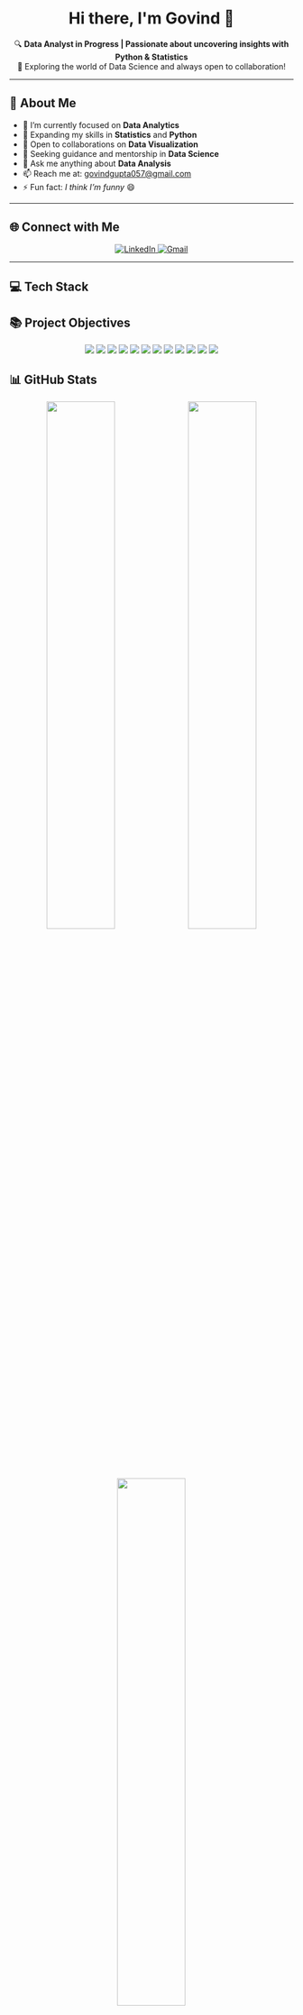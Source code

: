 <h1 align="center">Hi there, I'm Govind 👋</h1>

<p align="center">
🔍 <strong>Data Analyst in Progress | Passionate about uncovering insights with Python & Statistics</strong><br>
🌟 Exploring the world of Data Science and always open to collaboration!
</p>

---

## 💫 About Me
- 🔭 I’m currently focused on **Data Analytics**  
- 🌱 Expanding my skills in **Statistics** and **Python**  
- 👯 Open to collaborations on **Data Visualization**  
- 🤝 Seeking guidance and mentorship in **Data Science**  
- 💬 Ask me anything about **Data Analysis**  
- 📫 Reach me at: [govindgupta057@gmail.com](mailto:govindgupta057@gmail.com)  
- ⚡ Fun fact: *I think I’m funny* 😄

---

## 🌐 Connect with Me
<p align="center"> <a href="https://linkedin.com/in/govindg1211" target="_blank"> <img src="https://img.shields.io/badge/-LinkedIn-0A66C2?style=for-the-badge&logo=linkedin&logoColor=white" alt="LinkedIn"/> </a> <a href="mailto:govindgupta057@gmail.com" target="_blank"> <img src="https://img.shields.io/badge/-Gmail-D14836?style=for-the-badge&logo=gmail&logoColor=white" alt="Gmail"/> </a> </p>

---

## 💻 Tech Stack
## 📚 Project Objectives

<p align="center"> <img src="https://img.shields.io/badge/C-00599C?style=for-the-badge&logo=c&logoColor=white" /> <img src="https://img.shields.io/badge/C++-00599C?style=for-the-badge&logo=c%2B%2B&logoColor=white" /> <img src="https://img.shields.io/badge/HTML5-E34F26?style=for-the-badge&logo=html5&logoColor=white" /> <img src="https://img.shields.io/badge/CSS3-1572B6?style=for-the-badge&logo=css3&logoColor=white" /> <img src="https://img.shields.io/badge/Bootstrap-7952B3?style=for-the-badge&logo=bootstrap&logoColor=white" /> <img src="https://img.shields.io/badge/Python-3776AB?style=for-the-badge&logo=python&logoColor=yellow" /> <img src="https://img.shields.io/badge/MySQL-4479A1?style=for-the-badge&logo=mysql&logoColor=white" /> <img src="https://img.shields.io/badge/NumPy-013243?style=for-the-badge&logo=numpy&logoColor=white" /> <img src="https://img.shields.io/badge/Pandas-150458?style=for-the-badge&logo=pandas&logoColor=white" /> <img src="https://img.shields.io/badge/Matplotlib-ffffff?style=for-the-badge&logo=matplotlib&logoColor=black" /> <img src="https://img.shields.io/badge/scikit--learn-F7931E?style=for-the-badge&logo=scikit-learn&logoColor=white" /> <img src="https://img.shields.io/badge/Power_BI-F2C811?style=for-the-badge&logo=powerbi&logoColor=black" /> </p>

## 📊 GitHub Stats

<div align="center">
  <img src="https://github-readme-stats.vercel.app/api?username=Govindg1211&theme=tokyonight&show_icons=true&hide_border=false&count_private=false" width="49%" />
  <img src="https://github-readme-streak-stats.herokuapp.com?user=Govindg1211&theme=tokyonight&hide_border=false" width="49%" />
  <br>
  <img src="https://github-readme-stats.vercel.app/api/top-langs/?username=Govindg1211&layout=compact&theme=tokyonight&hide_border=false" width="49%" />
</div>

---

## 🏆 GitHub Trophies


---


<p align="center">
  <img src="https://github-profile-trophy.vercel.app/?username=Govindg1211&theme=radical&no-frame=false&no-bg=true&margin-w=10" width="70%" />
</p>

---

## ✍️ Quote of the Day

<p align="center">
  <img src="https://quotes-github-readme.vercel.app/api?type=horizontal&theme=radical" width="60%" />
</p>

---

## 🔝 Top Contributions


<p align="center">
  <img src="https://github-contributor-stats.vercel.app/api?username=Govindg1211&limit=5&theme=radical&combine_all_yearly_contributions=true" width="60%" />
</p>

---

<p align="center">
  <img src="https://visitcount.itsvg.in/api?id=Govindg1211&icon=1&color=1" />
</p>
